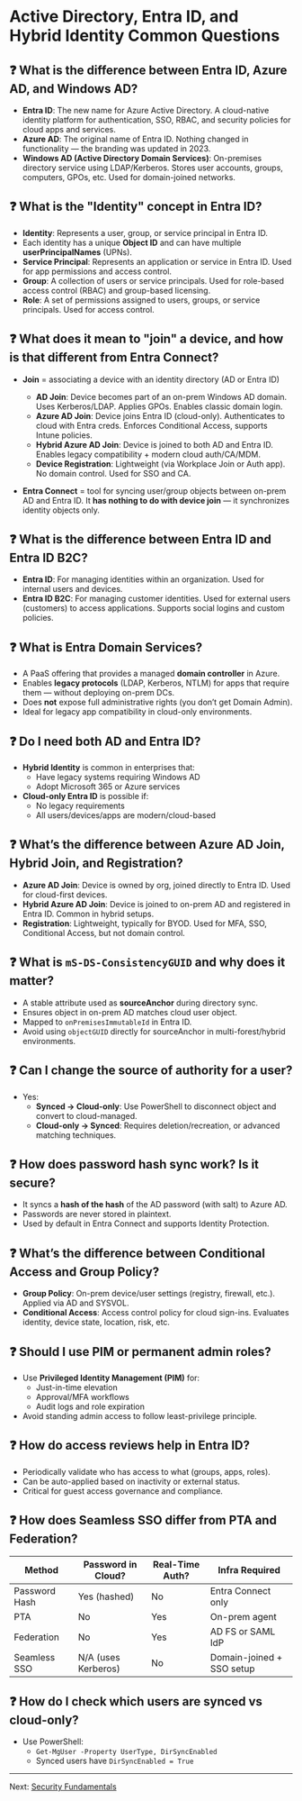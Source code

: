 # Active Directory, Entra ID, and Hybrid Identity Common Questions

## ❓ What is the difference between Entra ID, Azure AD, and Windows AD?

- **Entra ID**: The new name for Azure Active Directory. A cloud-native identity platform for authentication, SSO, RBAC, and security policies for cloud apps and services.
- **Azure AD**: The original name of Entra ID. Nothing changed in functionality — the branding was updated in 2023.
- **Windows AD (Active Directory Domain Services)**: On-premises directory service using LDAP/Kerberos. Stores user accounts, groups, computers, GPOs, etc. Used for domain-joined networks.

## ❓ What is the "Identity" concept in Entra ID?

- **Identity**: Represents a user, group, or service principal in Entra ID.
- Each identity has a unique **Object ID** and can have multiple **userPrincipalNames** (UPNs).
- **Service Principal**: Represents an application or service in Entra ID. Used for app permissions and access control.
- **Group**: A collection of users or service principals. Used for role-based access control (RBAC) and group-based licensing.
- **Role**: A set of permissions assigned to users, groups, or service principals. Used for access control.

## ❓ What does it mean to "join" a device, and how is that different from Entra Connect?

- **Join** = associating a device with an identity directory (AD or Entra ID)

  - **AD Join**: Device becomes part of an on-prem Windows AD domain. Uses Kerberos/LDAP. Applies GPOs. Enables classic domain login.
  - **Azure AD Join**: Device joins Entra ID (cloud-only). Authenticates to cloud with Entra creds. Enforces Conditional Access, supports Intune policies.
  - **Hybrid Azure AD Join**: Device is joined to both AD and Entra ID. Enables legacy compatibility + modern cloud auth/CA/MDM.
  - **Device Registration**: Lightweight (via Workplace Join or Auth app). No domain control. Used for SSO and CA.

- **Entra Connect** = tool for syncing user/group objects between on-prem AD and Entra ID. It **has nothing to do with device join** — it synchronizes identity objects only.

## ❓ What is the difference between Entra ID and Entra ID B2C?

- **Entra ID**: For managing identities within an organization. Used for internal users and devices.
- **Entra ID B2C**: For managing customer identities. Used for external users (customers) to access applications. Supports social logins and custom policies.

## ❓ What is Entra Domain Services?

- A PaaS offering that provides a managed **domain controller** in Azure.
- Enables **legacy protocols** (LDAP, Kerberos, NTLM) for apps that require them — without deploying on-prem DCs.
- Does **not** expose full administrative rights (you don’t get Domain Admin).
- Ideal for legacy app compatibility in cloud-only environments.

## ❓ Do I need both AD and Entra ID?

- **Hybrid Identity** is common in enterprises that:
  - Have legacy systems requiring Windows AD
  - Adopt Microsoft 365 or Azure services
- **Cloud-only Entra ID** is possible if:
  - No legacy requirements
  - All users/devices/apps are modern/cloud-based

## ❓ What’s the difference between Azure AD Join, Hybrid Join, and Registration?

- **Azure AD Join**: Device is owned by org, joined directly to Entra ID. Used for cloud-first devices.
- **Hybrid Azure AD Join**: Device is joined to on-prem AD and registered in Entra ID. Common in hybrid setups.
- **Registration**: Lightweight, typically for BYOD. Used for MFA, SSO, Conditional Access, but not domain control.

## ❓ What is `mS-DS-ConsistencyGUID` and why does it matter?

- A stable attribute used as **sourceAnchor** during directory sync.
- Ensures object in on-prem AD matches cloud user object.
- Mapped to `onPremisesImmutableId` in Entra ID.
- Avoid using `objectGUID` directly for sourceAnchor in multi-forest/hybrid environments.

## ❓ Can I change the source of authority for a user?

- Yes:
  - **Synced → Cloud-only**: Use PowerShell to disconnect object and convert to cloud-managed.
  - **Cloud-only → Synced**: Requires deletion/recreation, or advanced matching techniques.

## ❓ How does password hash sync work? Is it secure?

- It syncs a **hash of the hash** of the AD password (with salt) to Azure AD.
- Passwords are never stored in plaintext.
- Used by default in Entra Connect and supports Identity Protection.

## ❓ What’s the difference between Conditional Access and Group Policy?

- **Group Policy**: On-prem device/user settings (registry, firewall, etc.). Applied via AD and SYSVOL.
- **Conditional Access**: Access control policy for cloud sign-ins. Evaluates identity, device state, location, risk, etc.

## ❓ Should I use PIM or permanent admin roles?

- Use **Privileged Identity Management (PIM)** for:
  - Just-in-time elevation
  - Approval/MFA workflows
  - Audit logs and role expiration
- Avoid standing admin access to follow least-privilege principle.

## ❓ How do access reviews help in Entra ID?

- Periodically validate who has access to what (groups, apps, roles).
- Can be auto-applied based on inactivity or external status.
- Critical for guest access governance and compliance.

## ❓ How does Seamless SSO differ from PTA and Federation?

| Method        | Password in Cloud?  | Real-Time Auth? | Infra Required            |
| ------------- | ------------------- | --------------- | ------------------------- |
| Password Hash | Yes (hashed)        | No              | Entra Connect only        |
| PTA           | No                  | Yes             | On-prem agent             |
| Federation    | No                  | Yes             | AD FS or SAML IdP         |
| Seamless SSO  | N/A (uses Kerberos) | No              | Domain-joined + SSO setup |

## ❓ How do I check which users are synced vs cloud-only?

- Use PowerShell:
  - `Get-MgUser -Property UserType, DirSyncEnabled`
  - Synced users have `DirSyncEnabled = True`

---

Next: [Security Fundamentals](security/01-security-fundamentals.md)
